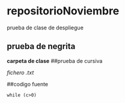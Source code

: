 # repositorioNoviembre

prueba de clase de despliegue

## prueba de negrita

**carpeta de clase**
##prueba de cursiva

_fichero .txt_

##codigo fuente

```while (c>0)```
